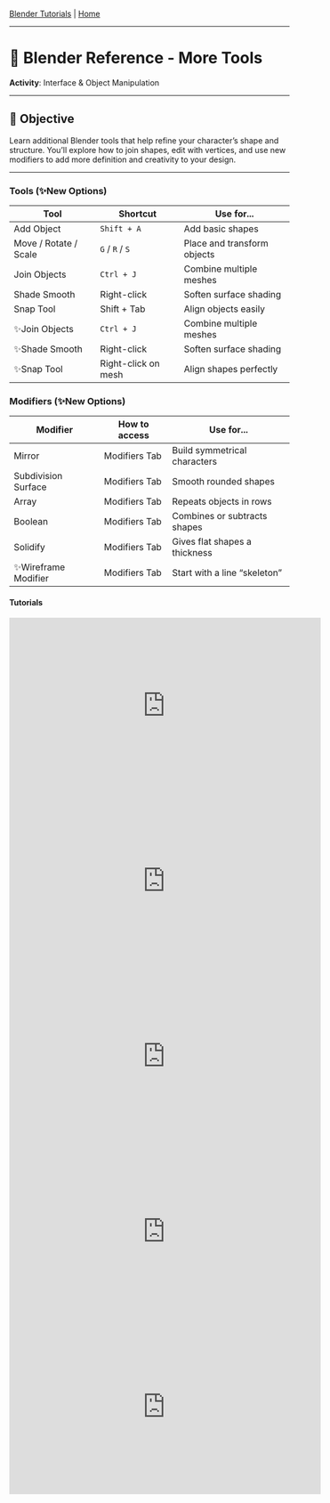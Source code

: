 [Blender Tutorials](README.md) | [Home](../../README.md)

-------------------------------------------------------------------------------

# 🧱 Blender Reference - More Tools  

**Activity**: Interface & Object Manipulation

---

## 🎯 Objective  
Learn additional Blender tools that help refine your character’s shape and structure. You’ll explore how to join shapes, edit with vertices, and use new modifiers to add more definition and creativity to your design.

---

### Tools (✨New Options)

| Tool                      | Shortcut               | Use for...                     |
|---------------------------|------------------------|--------------------------------|
| Add Object                | `Shift + A`            | Add basic shapes               |
| Move / Rotate / Scale     | `G` / `R` / `S`        | Place and transform objects    |
| Join Objects              | `Ctrl + J`             | Combine multiple meshes        |
| Shade Smooth              | Right-click            | Soften surface shading         |
| Snap Tool                 | Shift + Tab            | Align objects easily           |
| ✨Join Objects            | `Ctrl + J`             | Combine multiple meshes        |
| ✨Shade Smooth            | Right-click            | Soften surface shading         |
| ✨Snap Tool               | Right-click on mesh    | Align shapes perfectly         |

### Modifiers (✨New Options)

| Modifier              | How to access   | Use for...                     |
|-----------------------|-----------------|--------------------------------|
| Mirror                | Modifiers Tab   | Build symmetrical characters   |
| Subdivision Surface   | Modifiers Tab   | Smooth rounded shapes          |
| Array                 | Modifiers Tab   | Repeats objects in rows        |
| Boolean               | Modifiers Tab   | Combines or subtracts shapes   |
| Solidify              | Modifiers Tab   | Gives flat shapes a thickness  |
| ✨Wireframe Modifier  | Modifiers Tab   | Start with a line “skeleton”   |

#### Tutorials

<iframe width="560" height="315" src="https://www.youtube.com/embed/9zsoeV85yUk?si=S4OSa2sUklpqjNKo" title="YouTube video player" frameborder="0" allow="accelerometer; autoplay; clipboard-write; encrypted-media; gyroscope; picture-in-picture; web-share" referrerpolicy="strict-origin-when-cross-origin" allowfullscreen></iframe>

<iframe width="560" height="315" src="https://www.youtube.com/embed/9zsoeV85yUk?si=S4OSa2sUklpqjNKo" title="YouTube video player" frameborder="0" allow="accelerometer; autoplay; clipboard-write; encrypted-media; gyroscope; picture-in-picture; web-share" referrerpolicy="strict-origin-when-cross-origin" allowfullscreen></iframe>

<iframe width="560" height="315" src="https://www.youtube.com/embed/o-bEbTGdIcQ?si=EtVJZGw82PGqjgC9" title="YouTube video player" frameborder="0" allow="accelerometer; autoplay; clipboard-write; encrypted-media; gyroscope; picture-in-picture; web-share" referrerpolicy="strict-origin-when-cross-origin" allowfullscreen></iframe>

<iframe width="560" height="315" src="https://www.youtube.com/embed/9gn_1V1sCS8?si=ZWJ2m8zSvTYSyMyk" title="YouTube video player" frameborder="0" allow="accelerometer; autoplay; clipboard-write; encrypted-media; gyroscope; picture-in-picture; web-share" referrerpolicy="strict-origin-when-cross-origin" allowfullscreen></iframe>

<iframe width="560" height="315" src="https://www.youtube.com/embed/FPLhz2X3axo?si=WQ7jD-3iiHGdHy1b" title="YouTube video player" frameborder="0" allow="accelerometer; autoplay; clipboard-write; encrypted-media; gyroscope; picture-in-picture; web-share" referrerpolicy="strict-origin-when-cross-origin" allowfullscreen></iframe>


